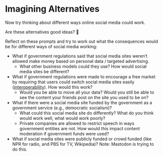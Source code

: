 # Imagining Alternatives

Now try thinking about different ways online social media could work.

Are these alternatives good ideas? 🤷


Reflect on these prompts and try to work out what the consequences would be for different ways of social media working:

- What if government regulations said that social media sites weren’t allowed make money based on personal data / targeted advertising.
  - What other business models could they use? How would social media sites be different?
- What if government regulations were made to encourage a free market by requiring that users could switch social media sites easily ([interoperability](https://onezero.medium.com/demonopolizing-the-internet-with-interoperability-b9be6b851238)). How would this work?
  - Would you be able to move all your data? Would you still be able to see the content your friends post on the site you used to be on?
- What if there were a social media site funded by the government as a government service (e.g., democratic socialism)?
  - What could this social media site do differently? What do you think would work well, what would work poorly?
  - Private companies are allowed to restrict speech in ways government entities are not. How would this impact content moderation if government funds were used?
- What if social media sites were publicly funded or crowd funded (like NPR for radio, and PBS for TV, Wikipedia)? Note: Mastodon is trying to do this.

